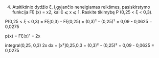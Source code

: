4. Atsitiktinio dydžio ξ, i˛gyjančio neneigiamas reikšmes, pasiskirstymo funkcija Fξ (x) = x2,
kai 0 ⩽ x ⩽ 1. Raskite tikimybę P (0,25 < ξ < 0,3).

P(0,25 < ξ < 0,3) = Fξ(0,3) - Fξ(0,25) = (0,3)² - (0,25)² = 0,09 - 0,0625 = 0,0275

p(x) = Fξ(x)' = 2x

integral(0,25, 0,3) 2x dx = [x²]0,25,0,3 = (0,3)² - (0,25)² = 0,09 - 0,0625 = 0,0275